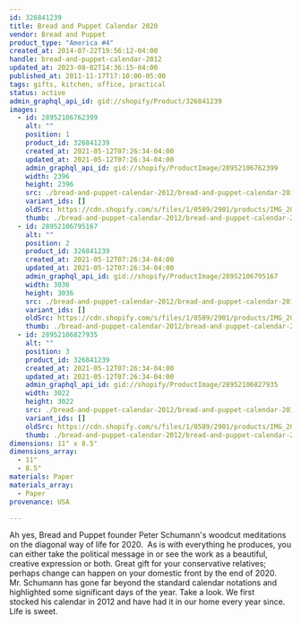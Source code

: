```yaml
---
id: 326841239
title: Bread and Puppet Calendar 2020
vendor: Bread and Puppet
product_type: "America #4"
created_at: 2014-07-22T19:56:12-04:00
handle: bread-and-puppet-calendar-2012
updated_at: 2023-08-02T14:36:15-04:00
published_at: 2011-11-17T17:10:00-05:00
tags: gifts, kitchen, office, practical
status: active
admin_graphql_api_id: gid://shopify/Product/326841239
images:
  - id: 28952106762399
    alt: ""
    position: 1
    product_id: 326841239
    created_at: 2021-05-12T07:26:34-04:00
    updated_at: 2021-05-12T07:26:34-04:00
    admin_graphql_api_id: gid://shopify/ProductImage/28952106762399
    width: 2396
    height: 2396
    src: ./bread-and-puppet-calendar-2012/bread-and-puppet-calendar-2012__0.jpg
    variant_ids: []
    oldSrc: https://cdn.shopify.com/s/files/1/0589/2901/products/IMG_20191122_192115_1_1d1255de-7f4b-4cab-8400-2b940764003c.jpg?v=1620818794
    thumb: ./bread-and-puppet-calendar-2012/bread-and-puppet-calendar-2012__0-thumb.jpg
  - id: 28952106795167
    alt: ""
    position: 2
    product_id: 326841239
    created_at: 2021-05-12T07:26:34-04:00
    updated_at: 2021-05-12T07:26:34-04:00
    admin_graphql_api_id: gid://shopify/ProductImage/28952106795167
    width: 3036
    height: 3036
    src: ./bread-and-puppet-calendar-2012/bread-and-puppet-calendar-2012__1.jpg
    variant_ids: []
    oldSrc: https://cdn.shopify.com/s/files/1/0589/2901/products/IMG_20191122_192052.jpg?v=1620818794
    thumb: ./bread-and-puppet-calendar-2012/bread-and-puppet-calendar-2012__1-thumb.jpg
  - id: 28952106827935
    alt: ""
    position: 3
    product_id: 326841239
    created_at: 2021-05-12T07:26:34-04:00
    updated_at: 2021-05-12T07:26:34-04:00
    admin_graphql_api_id: gid://shopify/ProductImage/28952106827935
    width: 3022
    height: 3022
    src: ./bread-and-puppet-calendar-2012/bread-and-puppet-calendar-2012__2.jpg
    variant_ids: []
    oldSrc: https://cdn.shopify.com/s/files/1/0589/2901/products/IMG_20191122_192109.jpg?v=1620818794
    thumb: ./bread-and-puppet-calendar-2012/bread-and-puppet-calendar-2012__2-thumb.jpg
dimensions: 11" x 8.5"
dimensions_array:
  - 11"
  - 8.5"
materials: Paper
materials_array:
  - Paper
provenance: USA

---
```


Ah yes, Bread and Puppet founder Peter Schumann's woodcut meditations on the diagonal way of life for 2020.  As is with everything he produces, you can either take the political message in or see the work as a beautiful, creative expression or both. Great gift for your conservative relatives; perhaps change can happen on your domestic front by the end of 2020.  Mr. Schumann has gone far beyond the standard calendar notations and highlighted some significant days of the year. Take a look. We first stocked his calendar in 2012 and have had it in our home every year since. Life is sweet.